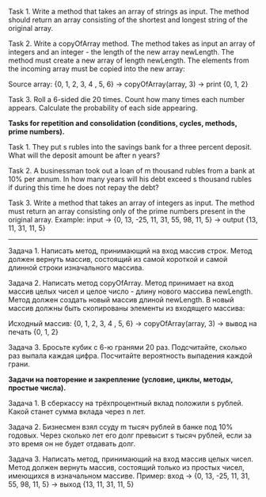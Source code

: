 Task 1.
Write a method that takes an array of strings as input. The method should return an array consisting of the shortest and longest string of the original array.

Task 2.
Write a copyOfArray method. The method takes as input an array of integers and an integer - the length of the new array newLength. The method must create a new array of length newLength. The elements from the incoming array must be copied into the new array:

Source array: {0, 1, 2, 3, 4 , 5, 6} -> copyOfArray(array, 3) -> print {0, 1, 2}

Task 3.
Roll a 6-sided die 20 times.
Count how many times each number appears. Calculate the probability of each side appearing.

**Tasks for repetition and consolidation (conditions, cycles, methods, prime numbers).**

Task 1.
They put s rubles into the savings bank for a three percent deposit.
What will the deposit amount be after n years?

Task 2.
A businessman took out a loan of m thousand rubles from a bank at 10% per annum.
In how many years will his debt exceed s thousand rubles if during this time he does not repay the debt?

Task 3.
Write a method that takes an array of integers as input. The method must return an array consisting only of the prime numbers present in the original array.
Example:
input -> {0, 13, -25, 11, 31, 55, 98, 11, 5} -> output {13, 11, 31, 11, 5}

_____________________________

Задача 1.
Написать метод, принимающий на вход массив строк. Метод должен вернуть массив, состоящий из самой короткой и самой длинной строки изначального массива.

Задача 2.
Написать метод copyOfArray. Метод принимает на вход массив целых чисел и целое число - длину нового массива newLength. Метод должен создать новый массив длиной newLength. В новый массив должны быть скопированы элементы из входящего массива:

Исходный массив: {0, 1, 2, 3, 4 , 5, 6} -> copyOfArray(array, 3) -> вывод на печать {0, 1, 2}

Задача 3.
Бросьте кубик с 6-ю гранями 20 раз.
Подсчитайте, сколько раз выпала каждая цифра. Посчитайте вероятность выпадения каждой грани.

**Задачи на повторение и закрепление (условие, циклы, методы, простые числа).**

Задача 1.
В сберкассу на трёхпроцентный вклад положили s рублей.
Какой станет сумма вклада через n лет.

Задача 2.
Бизнесмен взял ссуду m тысяч рублей в банке под 10% годовых.
Через сколько лет его долг превысит s тысяч рублей, если за это время он не будет отдавать долг.

Задача 3.
Написать метод, принимающий на вход массив целых чисел. Метод должен вернуть массив, состоящий только из простых чисел, имеющихся в изначальном массиве.
Пример:
вход -> {0, 13, -25, 11, 31, 55, 98, 11, 5} -> выход {13, 11, 31, 11, 5}